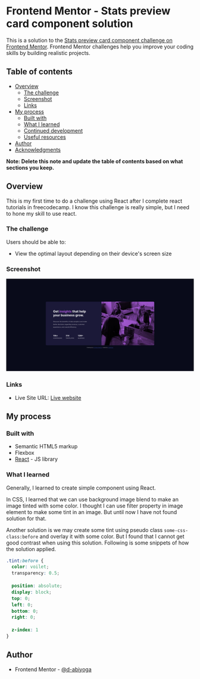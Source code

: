 # Frontend Mentor - Stats preview card component solution

This is a solution to the [Stats preview card component challenge on Frontend Mentor](https://www.frontendmentor.io/challenges/stats-preview-card-component-8JqbgoU62). Frontend Mentor challenges help you improve your coding skills by building realistic projects. 

## Table of contents

- [Overview](#overview)
  - [The challenge](#the-challenge)
  - [Screenshot](#screenshot)
  - [Links](#links)
- [My process](#my-process)
  - [Built with](#built-with)
  - [What I learned](#what-i-learned)
  - [Continued development](#continued-development)
  - [Useful resources](#useful-resources)
- [Author](#author)
- [Acknowledgments](#acknowledgments)

**Note: Delete this note and update the table of contents based on what sections you keep.**

## Overview
This is my first time to do a challenge using React after I complete react tutorials in freecodecamp. I know this challenge is really simple, but I need to hone my skill to use react.

### The challenge

Users should be able to:

- View the optimal layout depending on their device's screen size

### Screenshot

![](./screenshot.png)

### Links

<!-- - Solution URL: [Add solution URL here](https://your-solution-url.com) -->
- Live Site URL: [Live website](https://brave-goldwasser-58e8d3.netlify.app)

## My process

### Built with

- Semantic HTML5 markup
- Flexbox
- [React](https://reactjs.org/) - JS library

### What I learned

Generally, I learned to create simple component using React. 

In CSS, I learned that we can use background image blend to make an image tinted with some color. I thought I can use filter property in image element to make some tint in an image. But until now I have not found solution for that.

Another solution is we may create some tint using pseudo class `some-css-class:before` and overlay it with some color. But I found that I cannot get good contrast when using this solution. Following is some snippets of how the solution applied.
```css
.tint:before {
  color: voilet;
  transparency: 0.5;
  
  position: absolute;
  display: block;
  top: 0;
  left: 0;
  bottom: 0;
  right: 0;

  z-index: 1
}

```

## Author
- Frontend Mentor - [@d-abiyoga](https://www.frontendmentor.io/profile/d-abiyoga)
